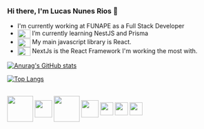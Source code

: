 <head>
 
<link rel="stylesheet" href="https://cdn.jsdelivr.net/gh/devicons/devicon@v2.15.1/devicon.min.css">
 
</head>

### Hi there, I'm Lucas Nunes Rios 👋


- I'm currently working at FUNAPE as a Full Stack Developer
- <img align="center" height="20" width="30" src="https://cdn.jsdelivr.net/gh/devicons/devicon/icons/nestjs/nestjs-original.svg" /> I’m currently learning NestJS and Prisma
 - <img align="center" height="20" width="30" src="https://cdn.jsdelivr.net/gh/devicons/devicon/icons/react/react-original.svg" /> My main javascript library is React.
 - <img align="center" height="20" width="30" src="https://cdn.jsdelivr.net/gh/devicons/devicon/icons/nextjs/nextjs-original.svg" /> NextJs is the React Framework I'm working the most with.

  [![Anurag's GitHub stats](https://github-readme-stats.vercel.app/api?username=nrLucas&show_icons=true&theme=radical)](https://github.com/nrLucas/github-readme-stats)


[![Top Langs](https://github-readme-stats.vercel.app/api/top-langs/?username=nrLucas)](https://github.com/nrLucas/github-readme-stats)
 
 
 <div display="inline-block"></br>
 <img align="center" height="60"  src="https://cdn.jsdelivr.net/gh/devicons/devicon/icons/nextjs/nextjs-original-wordmark.svg" />
 <img align="center" height="40" src="https://cdn.jsdelivr.net/gh/devicons/devicon/icons/react/react-original-wordmark.svg" />
 <img align="center" height="60" src="https://cdn.jsdelivr.net/gh/devicons/devicon/icons/nestjs/nestjs-plain-wordmark.svg" />
<img align="center" height="40" src="https://cdn.jsdelivr.net/gh/devicons/devicon/icons/firebase/firebase-plain-wordmark.svg" />
<img align="center" height="30" src="https://cdn.jsdelivr.net/gh/devicons/devicon/icons/mongodb/mongodb-original-wordmark.svg" />
<img align="center" height="30" src="https://cdn.jsdelivr.net/gh/devicons/devicon/icons/typescript/typescript-original.svg" />
<img align="center" height="30" src="https://cdn.jsdelivr.net/gh/devicons/devicon/icons/materialui/materialui-original.svg" />



 </div>

